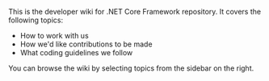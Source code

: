 This is the developer wiki for .NET Core Framework repository. It covers the following topics:

* How to work with us
* How we'd like contributions to be made
* What coding guidelines we follow

You can browse the wiki by selecting topics from the sidebar on the right.